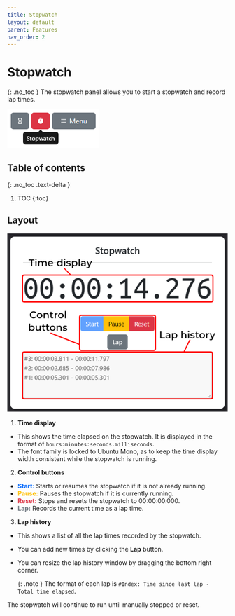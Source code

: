 ```yaml
---
title: Stopwatch
layout: default
parent: Features
nav_order: 2
---
```

# Stopwatch
{: .no_toc }
The stopwatch panel allows you to start a stopwatch and record lap times.

![A screenshot of the stopwatch panel item, highlighted in red and with a tooltip showing with the text "Stopwatch"](/assets/images/docs-Features/stopwatch/panelitem.png)

## Table of contents
{: .no_toc .text-delta }

1. TOC
{:toc}

## Layout
![A screenshot of the stopwatch panel. The time shown is 00:00:15.801. The stopwatch is currently running.](/assets/images/docs-Features/stopwatch/stopwatch.png)

1. **Time display**
 - This shows the time elapsed on the stopwatch. It is displayed in the format of `hours:minutes:seconds.milliseconds`.
 - The font family is locked to Ubuntu Mono, as to keep the time display width consistent while the stopwatch is running.

2. **Control buttons**
 - <span style="color: #0d6efd;">**Start:**</span> Starts or resumes the stopwatch if it is not already running.
 - <span style="color: #ffc107;">**Pause:**</span> Pauses the stopwatch if it is currently running.
 - <span style="color: #dc3545;">**Reset:**</span> Stops and resets the stopwatch to 00:00:00.000.
 - <span style="color: #6c757d;">**Lap:**</span> Records the current time as a lap time.

3. **Lap history**
 - This shows a list of all the lap times recorded by the stopwatch.
 - You can add new times by clicking the **Lap** button.
 - You can resize the lap history window by dragging the bottom right corner.

    {: .note }
    The format of each lap is `#Index: Time since last lap - Total time elapsed`.

The stopwatch will continue to run until manually stopped or reset.
